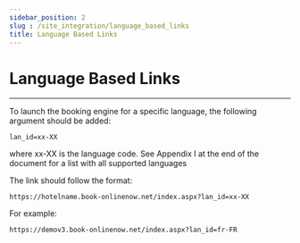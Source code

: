 ```yaml
---
sidebar_position: 2
slug : /site_integration/language_based_links
title: Language Based Links
---
```

# Language Based Links
---

To launch the booking engine for a specific language, the following argument should be added:
```
lan_id=xx-XX
```
where xx-XX is the language code.  See Appendix I at the end of the document for a list with all supported languages

The link should follow the format:
```
https://hotelname.book-onlinenow.net/index.aspx?lan_id=xx-XX
```
For example:
```
https://demov3.book-onlinenow.net/index.aspx?lan_id=fr-FR 
```